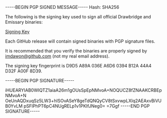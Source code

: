 -----BEGIN PGP SIGNED MESSAGE-----
Hash: SHA256

The following is the signing key used to sign all official Drawbridge and Emissary binaries:

[Signing Key](https://github.com/imdawon/Drawbridge/blob/master/SIGNING_KEY.asc)

Each GitHub release will contain signed binaries with PGP signature files.

It is recommended that you verify the binaries are properly signed by imdawon@github.com (not my real email address).

The signing key fingerprint is D9D5 A89A 036E A6D6 0394 B12A 44A4 D32F A00F 8D39.

-----BEGIN PGP SIGNATURE-----

iHUEARYIAB0WIQTZ1aiaA26m1gOUsSpEpNMvoA+NOQUCZ8fZNAAKCRBEpNMvoA+N
OeUnAQDxuqSz5LW3+hISOvASeY8geTdQNQyCV8tSxvwpLXIq2AEAxvBiVUB0YvLM
pSFlPhPT6pC4NUgRELp1v1PKIfJNeg0=
=7Ggf
-----END PGP SIGNATURE-----
